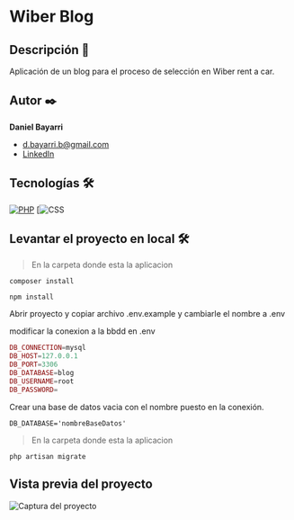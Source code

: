 
# Wiber Blog

## Descripción 📑

Aplicación de un blog para el proceso de selección en Wiber rent a car.

## Autor ✒️
**Daniel Bayarri**

* [d.bayarri.b@gmail.com](d.bayarri.b@gmail.com)
* [LinkedIn](https://www.linkedin.com/in/danielbayarri/)

## Tecnologías 🛠
[![PHP](https://img.shields.io/badge/PHP-777BB4?style=for-the-badge&logo=php&logoColor=white)](https://es.wikipedia.org/wiki/PHP) 
[![[CSS](https://img.shields.io/badge/CSS3-1572B6?style=for-the-badge&logo=css3&logoColor=white)](https://es.wikipedia.org/wiki/CSS) 


## Levantar el proyecto en local 🛠

>En la carpeta donde esta la aplicacion

`composer install`

`npm install`

Abrir proyecto y copiar archivo .env.example y cambiarle el nombre a .env

modificar la conexion a la bbdd en .env

```php
DB_CONNECTION=mysql
DB_HOST=127.0.0.1
DB_PORT=3306
DB_DATABASE=blog
DB_USERNAME=root
DB_PASSWORD=
```
Crear una base de datos vacia con el nombre puesto en la conexión.

`DB_DATABASE='nombreBaseDatos'`

>En la carpeta donde esta la aplicacion

`php artisan migrate`


## Vista previa del proyecto

![Captura del proyecto](https://repository-images.githubusercontent.com/664787051/66d264ea-29db-4726-a03e-c97dae2a4252)

